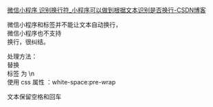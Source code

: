 [微信小程序 识别换行符_小程序可以做到根据文本识别是否换行-CSDN博客](https://blog.csdn.net/m0_37865510/article/details/113244401) 

 微信小程序<text>和<view>标签并不能让文本自动换行，  
微信小程序也不支持 <br/>换行，很纠结。

处理方法：  
替换<br/>标签 为 \\n  
使用 css 属性 ：white-space:pre-wrap 

<view style=”white-space:pre-wrap”>  
文本保留空格和回车   
</view>